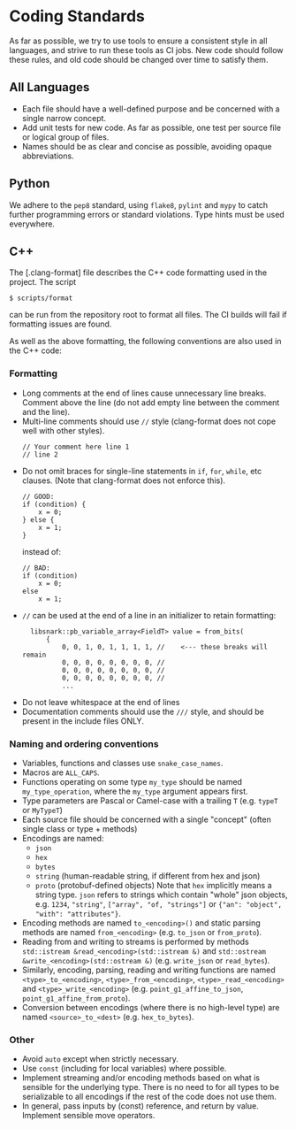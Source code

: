 # Coding Standards

As far as possible, we try to use tools to ensure a consistent style in all languages, and strive to run these tools as CI jobs.
New code should follow these rules, and old code should be changed over time to satisfy them.

## All Languages

- Each file should have a well-defined purpose and be concerned with a single narrow concept.
- Add unit tests for new code. As far as possible, one test per source file or logical group of files.
- Names should be as clear and concise as possible, avoiding opaque abbreviations.

## Python

We adhere to the `pep8` standard, using `flake8`, `pylint` and `mypy` to catch further programming errors or standard violations. Type hints must be used everywhere.

## C++

The [.clang-format] file describes the C++ code formatting used in the project. The script
```console
$ scripts/format
```
can be run from the repository root to format all files. The CI builds will fail if formatting issues are found.

As well as the above formatting, the following conventions are also used in the C++ code:

### Formatting

- Long comments at the end of lines cause unnecessary line breaks. Comment above the line (do not add empty line between the comment and the line).
- Multi-line comments should use `//` style (clang-format does not cope well with other styles).
  ```
  // Your comment here line 1
  // line 2
  ```
- Do not omit braces for single-line statements in `if`, `for`, `while`, etc clauses. (Note that clang-format does not enforce this).
  ```
  // GOOD:
  if (condition) {
      x = 0;
  } else {
      x = 1;
  }
  ```
  instead of:
  ```
  // BAD:
  if (condition)
      x = 0;
  else
      x = 1;
  ```
- `//` can be used at the end of a line in an initializer to retain
  formatting:
  ```
    libsnark::pb_variable_array<FieldT> value = from_bits(
        {
            0, 0, 1, 0, 1, 1, 1, 1, //    <--- these breaks will remain
            0, 0, 0, 0, 0, 0, 0, 0, //
            0, 0, 0, 0, 0, 0, 0, 0, //
            0, 0, 0, 0, 0, 0, 0, 0, //
            ...
  ```
- Do not leave whitespace at the end of lines
- Documentation comments should use the `///` style, and should be present in the include files ONLY.

### Naming and ordering conventions

- Variables, functions and classes use `snake_case_names`.
- Macros are `ALL_CAPS`.
- Functions operating on some type `my_type` should be named `my_type_operation`, where the `my_type` argument appears first.
- Type parameters are Pascal or Camel-case with a trailing `T` (e.g. `typeT` or `MyTypeT`)
- Each source file should be concerned with a single "concept" (often single class or type + methods)
- Encodings are named:
  - `json`
  - `hex`
  - `bytes`
  - `string` (human-readable string, if different from hex and json)
  - `proto` (protobuf-defined objects)
  Note that `hex` implicitly means a string type. `json` refers to strings which contain "whole" json objects, e.g. `1234`, `"string"`, `["array", "of, "strings"]` or `{"an": "object", "with": "attributes"}`.
- Encoding methods are named `to_<encoding>()` and static parsing methods are named `from_<encoding>` (e.g. `to_json` or `from_proto`).
- Reading from and writing to streams is performed by methods `std::istream &read_<encoding>(std::istream &)` and `std::ostream &write_<encoding>(std::ostream &)` (e.g. `write_json` or `read_bytes`).
- Similarly, encoding, parsing, reading and writing functions are named `<type>_to_<encoding>`, `<type>_from_<encoding>`, `<type>_read_<encoding>` and `<type>_write_<encoding>` (e.g. `point_g1_affine_to_json`, `point_g1_affine_from_proto`).
- Conversion between encodings (where there is no high-level type) are named `<source>_to_<dest>` (e.g. `hex_to_bytes`).

### Other

- Avoid `auto` except when strictly necessary.
- Use `const` (including for local variables) where possible.
- Implement streaming and/or encoding methods based on what is sensible for the underlying type. There is no need to for all types to be serializable to all encodings if the rest of the code does not use them.
- In general, pass inputs by (const) reference, and return by value. Implement sensible move operators.
